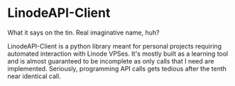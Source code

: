 # LinodeAPI-Client
What it says on the tin. Real imaginative name, huh?

LinodeAPI-Client is a python library meant for personal projects requiring automated interaction with Linode VPSes. It's mostly built as a learning tool and is almost guaranteed to be incomplete as only calls that I need are implemented. Seriously, programming API calls gets tedious after the tenth near identical call.
